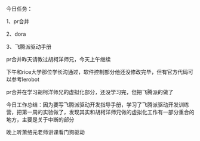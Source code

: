 今日任务：

1、pr合并

2、dora

3、飞腾派驱动手册

pr合并昨天请教过胡柯洋师兄，今天上午继续

下午和rice大学那位学长沟通过，软件控制部分他还没修改完毕，但有官方代码可以参考lerobot

pr合并在学习胡柯洋师兄的虚拟化部分，还没学习完，但把飞腾派的做了

今日工作总结：因为要写飞腾派驱动开发指导手册，学习了飞腾派驱动开发训练营，把第一周的实验做了，发现其实和胡柯洋师兄做的虚拟化工作有一部分重合的地方，主要是关于中断的部分

晚上听萧络元老师讲课看门狗驱动